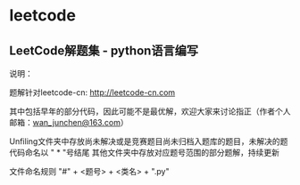 # leetcode

LeetCode解题集 - python语言编写
--------------------------------------------
说明：


题解针对leetcode-cn:  http://leetcode-cn.com


其中包括早年的部分代码，因此可能不是最优解，欢迎大家来讨论指正（作者个人邮箱：wan_junchen@163.com）


Unfiling文件夹中存放尚未解决或是竞赛题目尚未归档入题库的题目，未解决的题代码命名以 " * "号结尾
其他文件夹中存放对应题号范围的部分题解，持续更新


文件命名规则 "#" + <题号> + <类名> + ".py"
